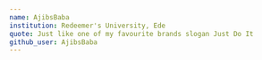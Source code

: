 ```yaml
---
name: AjibsBaba
institution: Redeemer's University, Ede
quote: Just like one of my favourite brands slogan Just Do It
github_user: AjibsBaba
---
```

